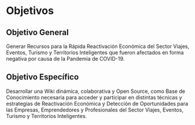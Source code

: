 # Objetivos

## Objetivo General

Generar Recursos para la Rápida Reactivación Económica del Sector Viajes,
Eventos, Turismo y Territorios Inteligentes que fueron afectados en forma
negativa por causa de la Pandemia de COVID-19.

## Objetivo Específico

Desarrollar una Wiki dinámica, colaborativa y Open Source, como
Base de Conocimiento necesaria para acceder y participar en distintas técnicas y
estrategias de Reactivación Económica y Detección de Oportunidades para las 
Empresas, Emprendedores y Profesionales del Sector Viajes, Eventos, Turismo y
Territorios Inteligentes.
